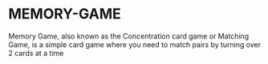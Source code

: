 # MEMORY-GAME
Memory Game, also known as the Concentration card game or Matching Game, is a simple card game where you need to match pairs by turning over 2 cards at a time
